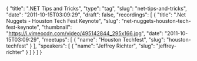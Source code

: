 {
  "title": ".NET Tips and Tricks",
  "type": "tag",
  "slug": "net-tips-and-tricks",
  "date": "2011-10-15T03:09:29",
  "draft": false,
  "recordings": [
    {
      "title": ".Net Nuggets - Houston Tech Fest Keynote",
      "slug": "net-nuggets-houston-tech-fest-keynote",
      "thumbnail": "https://i.vimeocdn.com/video/495142844_295x166.jpg",
      "date": "2011-10-15T03:09:29",
      "meetups": [
        {
          "name": "Houston Techfest",
          "slug": "houston-techfest"
        }
      ],
      "speakers": [
        {
          "name": "Jeffrey Richter",
          "slug": "jeffrey-richter"
        }
      ]
    }
  ]
}